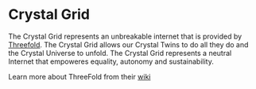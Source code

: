 # Crystal Grid

The Crystal Grid represents an unbreakable internet that is provided by [Threefold](https://www.threefold.io). The Crystal Grid allows our Crystal Twins to do all they do and the Crystal Universe to unfold. The Crystal Grid represents a neutral Internet that empoweres equality, autonomy and sustainability. 

Learn more about ThreeFold from their [wiki](https://wiki.threefold.io)